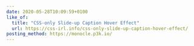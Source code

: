 ```yaml
---
date: 2020-05-28T10:09:59+0100
like_of:
  title: "CSS-only Slide-up Caption Hover Effect"
  url: https://css-irl.info/css-only-slide-up-caption-hover-effect/
posting_method: https://monocle.p3k.io/
---
```

